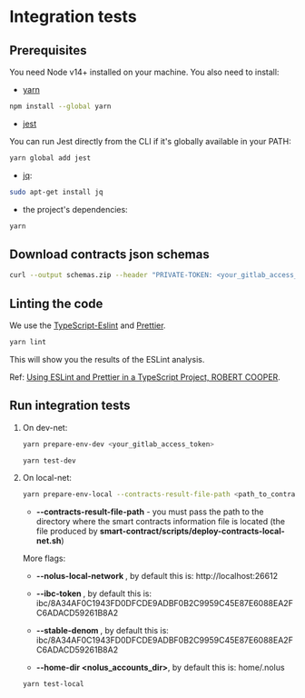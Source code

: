 # Integration tests

## Prerequisites

You need Node v14+ installed on your machine.
You also need to install:

* [yarn](https://classic.yarnpkg.com/lang/en/docs/install/#debian-stable)

```sh
npm install --global yarn
```

* [jest](https://jestjs.io/docs/getting-started)

You can run Jest directly from the CLI if it's globally available in your PATH:

```sh
yarn global add jest
```

* [jq](https://stedolan.github.io/jq/download/):

```sh
sudo apt-get install jq
```

* the project's dependencies:

```sh
yarn
```

## Download contracts json schemas

```sh
curl --output schemas.zip --header "PRIVATE-TOKEN: <your_gitlab_access_token>" "https://gitlab-nomo.credissimo.net/api/v4/projects/8/jobs/artifacts/<contracts_version>/download?job=schema:cargo"
```

## Linting the code

We use the [TypeScript-Eslint](https://github.com/typescript-eslint) and [Prettier](https://prettier.io/).

```sh
yarn lint
```

This will show you the results of the ESLint analysis.

Ref: [Using ESLint and Prettier in a TypeScript Project, ROBERT COOPER](https://robertcooper.me/post/using-eslint-and-prettier-in-a-typescript-project).

## Run integration tests

1. On dev-net:

    ```sh
    yarn prepare-env-dev <your_gitlab_access_token>
    ```

    ```sh
    yarn test-dev
    ```

2. On local-net:

    ```sh
    yarn prepare-env-local --contracts-result-file-path <path_to_contracts_info_file>
    ```

    * **--contracts-result-file-path** - you must pass the path to the directory where the smart contracts information file  is located (thе file produced by **smart-contract/scripts/deploy-contracts-local-net.sh**)

    More flags:

    * **--nolus-local-network <nolus-local-net-url>**, by default this is: http://localhost:26612

    * **--ibc-token <ibc-denom>**, by default this is: ibc/8A34AF0C1943FD0DFCDE9ADBF0B2C9959C45E87E6088EA2FC6ADACD59261B8A2

    * **--stable-denom <stable-denom>**, by default this is: ibc/8A34AF0C1943FD0DFCDE9ADBF0B2C9959C45E87E6088EA2FC6ADACD59261B8A2

    * **--home-dir <nolus_accounts_dir>**, by default this is: home/.nolus

    ```sh
    yarn test-local
    ```
